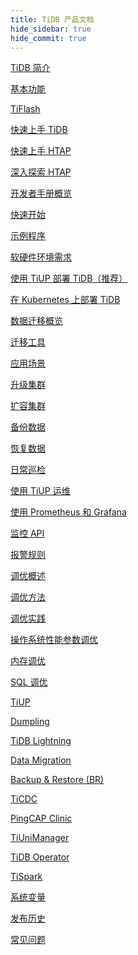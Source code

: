 ```yaml
---
title: TiDB 产品文档
hide_sidebar: true
hide_commit: true
---
```


<LearningPathContainer platform="tidb" title="TiDB" subTitle="TiDB 是 PingCAP 公司自主设计、研发的开源分布式关系型数据库。您可以在这里查看概念介绍、操作指南、应用开发、参考等产品文档。">

<LearningPath label="了解" icon="cloud1">

[TiDB 简介](https://docs.pingcap.com/zh/tidb/v6.3/overview)

[基本功能](https://docs.pingcap.com/zh/tidb/v6.3/basic-features)

[TiFlash](https://docs.pingcap.com/zh/tidb/v6.3/tiflash-overview)

</LearningPath>

<LearningPath label="试用" icon="cloud5">

[快速上手 TiDB](https://docs.pingcap.com/zh/tidb/v6.3/quick-start-with-tidb)

[快速上手 HTAP](https://docs.pingcap.com/zh/tidb/v6.3/quick-start-with-htap)

[深入探索 HTAP](https://docs.pingcap.com/zh/tidb/v6.3/explore-htap)

</LearningPath>

<LearningPath label="开发" icon="doc8">

[开发者手册概览](https://docs.pingcap.com/zh/tidb/v6.3/dev-guide-overview)

[快速开始](https://docs.pingcap.com/zh/tidb/v6.3/dev-guide-build-cluster-in-cloud)

[示例程序](https://docs.pingcap.com/zh/tidb/v6.3/dev-guide-sample-application-spring-boot)

</LearningPath>

<LearningPath label="部署" icon="deploy">

[软硬件环境需求](https://docs.pingcap.com/zh/tidb/v6.3/hardware-and-software-requirements)

[使用 TiUP 部署 TiDB（推荐）](https://docs.pingcap.com/zh/tidb/v6.3/production-deployment-using-tiup)

[在 Kubernetes 上部署 TiDB](https://docs.pingcap.com/zh/tidb/v6.3/tidb-in-kubernetes)

</LearningPath>

<LearningPath label="迁移" icon="cloud3">

[数据迁移概览](https://docs.pingcap.com/zh/tidb/v6.3/migration-overview)

[迁移工具](https://docs.pingcap.com/zh/tidb/v6.3/migration-tools)

[应用场景](https://docs.pingcap.com/zh/tidb/v6.3/migrate-aurora-to-tidb)

</LearningPath>

<LearningPath label="运维" icon="maintain">

[升级集群](https://docs.pingcap.com/zh/tidb/v6.3/upgrade-tidb-using-tiup)

[扩容集群](https://docs.pingcap.com/zh/tidb/v6.3/scale-tidb-using-tiup)

[备份数据](https://docs.pingcap.com/zh/tidb/v6.3/br-usage-backup)

[恢复数据](https://docs.pingcap.com/zh/tidb/v6.3/br-usage-restore)

[日常巡检](https://docs.pingcap.com/zh/tidb/v6.3/daily-check)

[使用 TiUP 运维](https://docs.pingcap.com/zh/tidb/v6.3/maintain-tidb-using-tiup)

</LearningPath>

<LearningPath label="监控" icon="cloud6">

[使用 Prometheus 和 Grafana](https://docs.pingcap.com/zh/tidb/v6.3/tidb-monitoring-framework)

[监控 API](https://docs.pingcap.com/zh/tidb/v6.3/tidb-monitoring-api)

[报警规则](https://docs.pingcap.com/zh/tidb/v6.3/alert-rules)

</LearningPath>

<LearningPath label="调优" icon="tidb-cloud-tune">

[调优概述](https://docs.pingcap.com/zh/tidb/v6.3/performance-tuning-overview)

[调优方法](https://docs.pingcap.com/zh/tidb/v6.3/performance-tuning-methods)

[调优实践](https://docs.pingcap.com/zh/tidb/v6.3/performance-tuning-practices)

[操作系统性能参数调优](https://docs.pingcap.com/zh/tidb/v6.3/tune-operating-system)

[内存调优](https://docs.pingcap.com/zh/tidb/v6.3/configure-memory-usage)

[SQL 调优](https://docs.pingcap.com/zh/tidb/v6.3/sql-tuning-overview)

</LearningPath>

<LearningPath label="工具" icon="doc7">

[TiUP](https://docs.pingcap.com/zh/tidb/v6.3/tiup-overview)

[Dumpling](https://docs.pingcap.com/zh/tidb/v6.3/dumpling-overview)

[TiDB Lightning](https://docs.pingcap.com/zh/tidb/v6.3/tidb-lightning-overview)

[Data Migration](https://docs.pingcap.com/zh/tidb/v6.3/dm-overview)

[Backup & Restore (BR)](https://docs.pingcap.com/zh/tidb/v6.3/backup-and-restore-overview)

[TiCDC](https://docs.pingcap.com/zh/tidb/v6.3/ticdc-overview)

[PingCAP Clinic](https://docs.pingcap.com/zh/tidb/v6.3/clinic-introduction)

[TiUniManager](https://docs.pingcap.com/zh/tidb/v6.3/tiunimanager-overview)

[TiDB Operator](https://docs.pingcap.com/zh/tidb/v6.3/tidb-operator-overview)

[TiSpark](https://docs.pingcap.com/zh/tidb/v6.3/tispark-overview)

</LearningPath>

<LearningPath label="参考" icon="cloud-dev">

[系统变量](https://docs.pingcap.com/zh/tidb/v6.3/system-variables)

[发布历史](https://docs.pingcap.com/zh/tidb/v6.3/release-notes)

[常见问题](https://docs.pingcap.com/zh/tidb/v6.3/faq-overview)

</LearningPath>

</LearningPathContainer>
